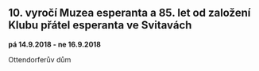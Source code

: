 ## 10. vyročí Muzea esperanta a 85. let od založení Klubu přátel esperanta ve Svitavách

**pá 14.9.2018 - ne 16.9.2018**

Ottendorferův dům